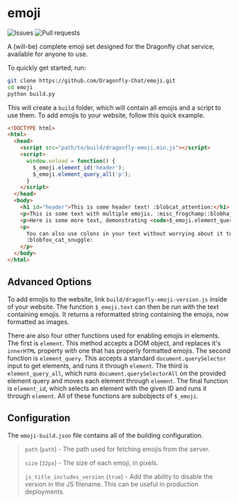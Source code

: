 # emoji
<img alt="Issues" src="https://img.shields.io/github/issues/Dragonfly-Chat/emoji?style=for-the-badge"> <img alt="Pull requests" src="https://img.shields.io/github/issues-pr/Dragonfly-Chat/emoji?style=for-the-badge">

A (will-be) complete emoji set designed for the 
Dragonfly chat service, available for anyone to
use.

To quickly get started, run:
```bash
git clone https://github.com/Dragonfly-Chat/emoji.git
cd emoji
python build.py
```
This will create a `build` folder, which will contain all emojis
and a script to use them. To add emojis to your website, follow this
quick example.

```html
<!DOCTYPE html>
<html>
  <head>
    <script src="path/to/build/dragonfly-emoji.min.js"></script>
    <script>
      window.onload = function() {
        $_emoji.element_id('header');
        $_emoji.element_query_all('p');
      }
    </script>
  </head>
  <body>
    <h1 id="header">This is some header text! :blobcat_attention:</h1>
    <p>This is some text with multiple emojis. :misc_frogchamp::blobhaj_blobhaj:</p>
    <p>Here is some more text, demonstrating <code>$_emoji.element_query_all</code>. :blobfox_bread::emote_flonshed:</p>
    <p>
      You can also use colons in your text without worrying about it turning into an emoji:
      :blobfox_cat_snuggle:
    </p>
  </body>
</html>
```


## Advanced Options
To add emojis to the website, link `build/dragonfly-emoji-version.js`
inside of your website. The function `$_emoji.text` can then be run
with the text containing emojis. It returns a reformatted string
containing the emojis, now formatted as images.

There are also four other functions used for enabling emojis in elements.
The first is `element`. This method accepts a DOM object, and replaces it's
`innerHTML` property with one that has properly formatted emojis. The second
function is `element_query`. This accepts a standard `document.querySelector`
input to get elements, and runs it through `element`. The third is
`element_query_all`, which runs `document.querySelectorAll` on the provided
element query and moves each element through `element`. The final 
function is `element_id`, which selects an element with the given ID and
runs it through `element`. All of these functions are subobjects of `$_emoji`.

## Configuration
The `emoji-build.json` file contains all of the building configuration.

> `path` (`path`) - The path used for fetching emojis from the server.
>
> `size` (`32px`) - The size of each emoji, in pixels.
>
> `js_title_includes_version` (`true`) - Add the ability to disable the version in the JS filename. This can be useful in production deployments.

